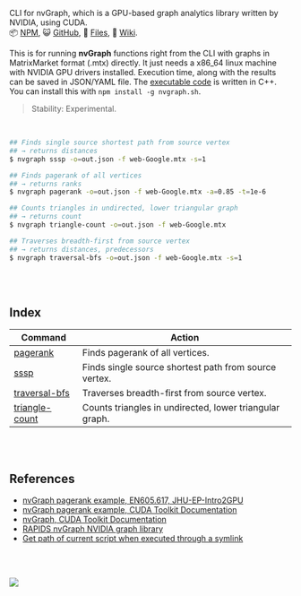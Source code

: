 CLI for nvGraph, which is a GPU-based graph analytics library written by
NVIDIA, using CUDA.<br>
:package: [NPM](https://www.npmjs.com/package/nvgraph.sh),
:smiley_cat: [GitHub](https://github.com/orgs/nodef/packages?repo_name=nvgraph.sh),
:scroll: [Files](https://unpkg.com/nvgraph.sh/),
:blue_book: [Wiki](https://github.com/nodef/nvgraph.sh/wiki/).

This is for running **nvGraph** functions right from the CLI with graphs in
MatrixMarket format (.mtx) directly. It just needs a x86_64 linux machine
with NVIDIA GPU drivers installed. Execution time, along with the results
can be saved in JSON/YAML file. The [executable code] is written in C++.
You can install this with `npm install -g nvgraph.sh`.

> Stability: Experimental.

<br>

```bash
## Finds single source shortest path from source vertex
## → returns distances
$ nvgraph sssp -o=out.json -f web-Google.mtx -s=1

## Finds pagerank of all vertices
## → returns ranks
$ nvgraph pagerank -o=out.json -f web-Google.mtx -a=0.85 -t=1e-6

## Counts triangles in undirected, lower triangular graph
## → returns count
$ nvgraph triangle-count -o=out.json -f web-Google.mtx

## Traverses breadth-first from source vertex
## → returns distances, predecessors
$ nvgraph traversal-bfs -o=out.json -f web-Google.mtx -s=1
```

<br>
<br>


## Index

| Command         | Action                       |
| --------------- | ---------------------------- |
| [pagerank] | Finds pagerank of all vertices. |
| [sssp] | Finds single source shortest path from source vertex. |
| [traversal-bfs] | Traverses breadth-first from source vertex. |
| [triangle-count] | Counts triangles in undirected, lower triangular graph. |

<br>
<br>


## References

- [nvGraph pagerank example, EN605.617, JHU-EP-Intro2GPU](https://github.com/JHU-EP-Intro2GPU/EN605.617/blob/master/module9/nvgraph_examples/nvgraph_Pagerank.cpp)
- [nvGraph pagerank example, CUDA Toolkit Documentation](https://docs.nvidia.com/cuda/archive/10.0/nvgraph/index.html#nvgraph-pagerank-example)
- [nvGraph, CUDA Toolkit Documentation](https://docs.nvidia.com/cuda/archive/10.0/nvgraph/index.html#introduction)
- [RAPIDS nvGraph NVIDIA graph library](https://github.com/rapidsai/nvgraph)
- [Get path of current script when executed through a symlink](https://unix.stackexchange.com/a/17500/166668)

<br>
<br>

[![](https://img.youtube.com/vi/3s9psf01ldo/maxresdefault.jpg)](https://www.youtube.com/watch?v=3s9psf01ldo)

[executable code]: https://github.com/cppf/nvgraph.sh
[pagerank]: https://github.com/nodef/nvgraph.sh/wiki/pagerank
[sssp]: https://github.com/nodef/nvgraph.sh/wiki/sssp
[traversal-bfs]: https://github.com/nodef/nvgraph.sh/wiki/traversal-bfs
[triangle-count]: https://github.com/nodef/nvgraph.sh/wiki/triangle-count
